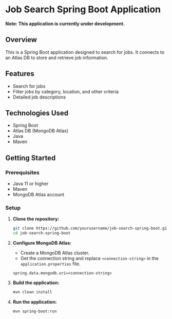 
# Job Search Spring Boot Application
**Note: This application is currently under development.**
## Overview

This is a Spring Boot application designed to search for jobs. It connects to an Atlas DB to store and retrieve job information.

## Features

- Search for jobs
- Filter jobs by category, location, and other criteria
- Detailed job descriptions

## Technologies Used

- Spring Boot
- Atlas DB (MongoDB Atlas)
- Java
- Maven

## Getting Started

### Prerequisites

- Java 11 or higher
- Maven
- MongoDB Atlas account

### Setup

1. **Clone the repository:**
    ```bash
    git clone https://github.com/yourusername/job-search-spring-boot.git
    cd job-search-spring-boot
    ```

2. **Configure MongoDB Atlas:**
    - Create a MongoDB Atlas cluster.
    - Get the connection string and replace `<connection-string>` in the `application.properties` file.

    ```properties
    spring.data.mongodb.uri=<connection-string>
    ```

3. **Build the application:**
    ```bash
    mvn clean install
    ```

4. **Run the application:**
    ```bash
    mvn spring-boot:run
    ```
